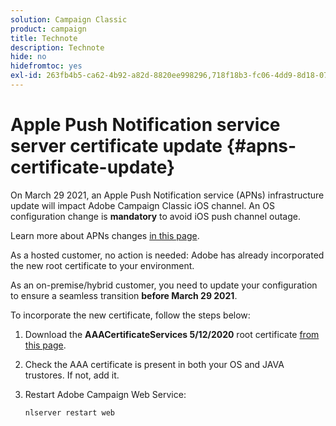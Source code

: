 ```yaml
---
solution: Campaign Classic
product: campaign
title: Technote
description: Technote
hide: no
hidefromtoc: yes
exl-id: 263fb4b5-ca62-4b92-a82d-8820ee998296,718f18b3-fc06-4dd9-8d18-07f32b57192d
---
```

# Apple Push Notification service server certificate update {#apns-certificate-update}

On March 29 2021, an Apple Push Notification service (APNs) infrastructure update will impact Adobe Campaign Classic iOS channel. An OS configuration change is **mandatory** to avoid iOS push channel outage.
 
Learn more about APNs changes [in this page](https://developer.apple.com/news/?id=7gx0a2lp).

As a hosted customer, no action is needed: Adobe has already incorporated the new root certificate to your environment.

As an on-premise/hybrid customer, you need to update your configuration to ensure a seamless transition **before March 29 2021**.

To incorporate the new certificate, follow the steps below:

1. Download the **AAACertificateServices 5/12/2020** root certificate [from this page](https://support.sectigo.com/Com_KnowledgeDetailPage?Id=kA03l00000117cL).

1. Check the AAA certificate is present in both your OS and JAVA trustores. If not, add it.

1. Restart Adobe Campaign Web Service:

    ```
    nlserver restart web
    ```
